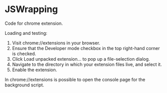 # JSWrapping
Code for chrome extension.

Loading and testing:<br/>
1. Visit chrome://extensions in your browser. <br/>
2. Ensure that the Developer mode checkbox in the top right-hand corner is checked.<br/>
3. Click Load unpacked extension… to pop up a file-selection dialog. <br/>
4. Navigate to the directory in which your extension files live, and select it. <br/>
5. Enable the extension. <br/>

In chrome://extensions is possible to open the console page for the background script.
